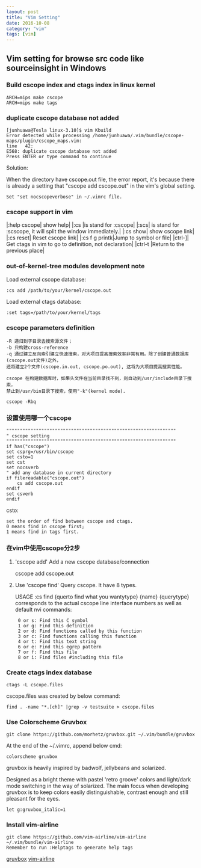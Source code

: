 ```yaml
---
layout: post
title: "Vim Setting"
date: 2016-10-08
category: "vim" 
tags: [vim]
---
```

## Vim setting for browse src code like sourceinsight in Windows

### Build cscope index and ctags index in linux kernel 

    ARCH=mips make cscope
    ARCH=mips make tags

### duplicate cscope database not added

    [junhuawa@Tesla linux-3.10]$ vim Kbuild 
    Error detected while processing /home/junhuawa/.vim/bundle/cscope-maps/plugin/cscope_maps.vim:
    line   42:
    E568: duplicate cscope database not added
    Press ENTER or type command to continue

Solution:

When the directory have cscope.out file, the error report, 
it's because there is already a setting that "cscope add cscope.out" in the vim's global setting. 

    Set "set nocscopeverbose" in ~/.vimrc file.

### cscope support in vim

|:help cscope| show help|
|:cs |is stand for :cscope|
|:scs| is stand for :scscope, it will split the window immediately.|
|:cs show| show cscope link|
|:cs reset| Reset cscope link|
|:cs f g printk|Jump to symbol or file|
|ctrl-]| Get ctags in vim to go to definition, not declaration|
|ctrl-t |Return to the previous place|

### out-of-kernel-tree modules development note

Load external cscope database:

    :cs add /path/to/your/kernel/cscope.out

Load external ctags database:

    :set tags=/path/to/your/kernel/tags


### cscope parameters definition

    -R 递归到子目录去搜索源文件；
    -b 只构建cross-reference
    -q 通过建立反向索引建立快速搜索，对大项目提高搜索效率非常有用。除了创建普通数据库(cscope.out文件)之外，
    还将建立2个文件(cscope.in.out, cscope.po.out), 这将为大项目提高搜索性能。 

    cscope 在构建数据库时，如果头文件在当前目录找不到，则自动到/usr/include目录下搜索，
    禁止到/usr/bin目录下搜索，使用"-k"(kernel mode).

    cscope -Rbq


### 设置使用哪一个cscope

    """""""""""""""""""""""""""""""""""""""""""""""""""""""""""""""
    " cscope setting
    """""""""""""""""""""""""""""""""""""""""""""""""""""""""""""""
    if has("cscope")
    set csprg=/usr/bin/cscope
    set csto=1
    set cst
    set nocsverb
    " add any database in current directory
    if filereadable("cscope.out")
        cs add cscope.out
    endif
    set csverb
    endif

csto: 

    set the order of find between cscope and ctags.
    0 means find in cscope first;
    1 means find in tags first.

### 在vim中使用cscope分2步

1.  'cscope add' Add a new cscope database/connection

    cscope add cscope.out

2. Use 'cscope find' Query cscope. It have 8 types. 

    USAGE   :cs find {querto find what you wantytype} {name}
    {querytype} corresponds to the actual cscope line
    interface numbers as well as default nvi commands:

        0 or s: Find this C symbol
        1 or g: Find this definition
        2 or d: Find functions called by this function
        3 or c: Find functions calling this function
        4 or t: Find this text string
        6 or e: Find this egrep pattern
        7 or f: Find this file
        8 or i: Find files #including this file

### Create ctags index database

    ctags -L cscope.files

cscope.files was created by below command:

    find . -name "*.[ch]" |grep -v testsuite > cscope.files


### Use Colorscheme Gruvbox

    git clone https://github.com/morhetz/gruvbox.git ~/.vim/bundle/gruvbox

At the end of the ~/.vimrc, append below cmd:

    colorscheme gruvbox

gruvbox is heavily inspired by badwolf, jellybeans and solarized.

Designed as a bright theme with pastel 'retro groove' colors and light/dark mode switching in the way of solarized. The main focus when developing gruvbox is to keep colors easily distinguishable, contrast enough and still pleasant for the eyes.

    let g:gruvbox_italic=1

### Install vim-airline

    git clone https://github.com/vim-airline/vim-airline ~/.vim/bundle/vim-airline
    Remember to run :Helptags to generate help tags


[gruvbox](https://github.com/morhetz/gruvbox)
[vim-airline](https://github.com/bling/vim-airline)
